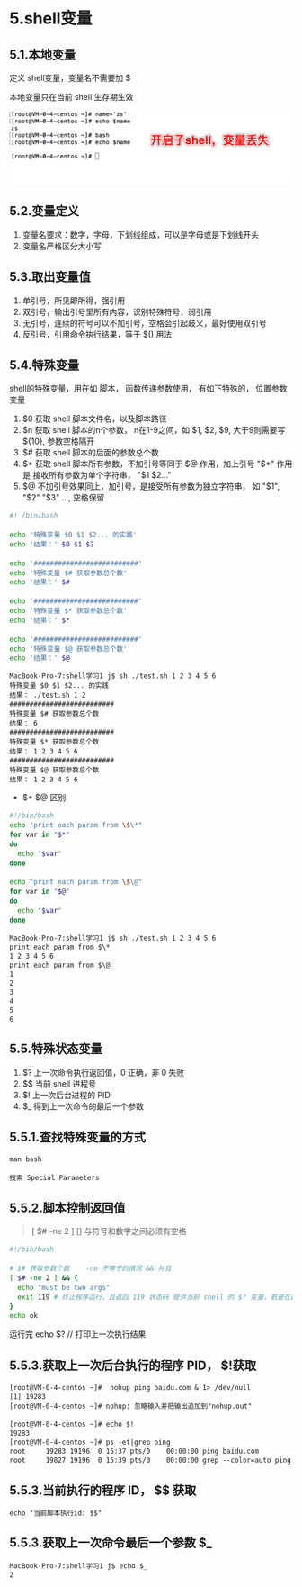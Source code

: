 # 5.shell变量

## 5.1.本地变量

定义 shell变量，变量名不需要加 $

本地变量只在当前 shell 生存期生效

![本地变量](./imgs/5.1.png)

## 5.2.变量定义

1. 变量名要求：数字，字母，下划线组成，可以是字母或是下划线开头
2. 变量名严格区分大小写

## 5.3.取出变量值

1. 单引号，所见即所得，强引用
2. 双引号，输出引号里所有内容，识别特殊符号，弱引用
3. 无引号，连续的符号可以不加引号，空格会引起歧义，最好使用双引号
4. 反引号，引用命令执行结果，等于 $() 用法

## 5.4.特殊变量

shell的特殊变量，用在如 脚本， 函数传递参数使用， 有如下特殊的， 位置参数变量

1. $0 获取 shell 脚本文件名，以及脚本路径
2. $n 获取 shell 脚本的n个参数， n在1-9之间，如 $1, $2, $9, 大于9则需要写 ${10}, 参数空格隔开
3. $# 获取 shell 脚本的后面的参数总个数
4. $* 获取 shell 脚本所有参数，不加引号等同于 $@ 作用，加上引号 "$*" 作用是 接收所有参数为单个字符串， "$1 $2..."
5. $@ 不加引号效果同上，加引号，是接受所有参数为独立字符串， 如 "$1", "$2"
"$3" ..., 空格保留

```sh
#! /bin/bash

echo '特殊变量 $0 $1 $2... 的实践'
echo '结果：' $0 $1 $2

echo '##########################'
echo '特殊变量 $# 获取参数总个数'
echo '结果：' $#

echo '##########################'
echo '特殊变量 $* 获取参数总个数'
echo '结果：' $*

echo '##########################'
echo '特殊变量 $@ 获取参数总个数'
echo '结果：' $@
```

```
MacBook-Pro-7:shell学习1 j$ sh ./test.sh 1 2 3 4 5 6
特殊变量 $0 $1 $2... 的实践
结果： ./test.sh 1 2
##########################
特殊变量 $# 获取参数总个数
结果： 6
##########################
特殊变量 $* 获取参数总个数
结果： 1 2 3 4 5 6
##########################
特殊变量 $@ 获取参数总个数
结果： 1 2 3 4 5 6
```

* $* $@ 区别

```sh
#!/bin/bash
echo "print each param from \$\*"
for var in "$*"
do 
  echo "$var"
done

echo "print each param from \$\@"
for var in "$@"
do 
  echo "$var"
done
```

```
MacBook-Pro-7:shell学习1 j$ sh ./test.sh 1 2 3 4 5 6
print each param from $\*
1 2 3 4 5 6
print each param from $\@
1
2
3
4
5
6
```

## 5.5.特殊状态变量

1. $? 上一次命令执行返回值，0 正确，非 0 失败
2. \$\$ 当前 shell 进程号
3. $! 上一次后台进程的 PID
4. $_ 得到上一次命令的最后一个参数

## 5.5.1.查找特殊变量的方式

```
man bash

搜索 Special Parameters
```

## 5.5.2.脚本控制返回值

> [ $# -ne 2 ] [] 与符号和数字之间必须有空格 

```sh
#!/bin/bash

# $# 获取参数个数    -ne 不等于的情况 && 并且
[ $# -ne 2 ] && {
  echo "must be two args"
  exit 119 # 终止程序运行，且返回 119 状态码 提供当前 shell 的 $? 变量，若是在函数里可以用 return 119 用法
}
echo ok
```

运行完 echo $? // 打印上一次执行结果

## 5.5.3.获取上一次后台执行的程序 PID， $!获取

```
[root@VM-0-4-centos ~]#  nohup ping baidu.com & 1> /dev/null
[1] 19283
[root@VM-0-4-centos ~]# nohup: 忽略输入并把输出追加到"nohup.out"

[root@VM-0-4-centos ~]# echo $!
19283
[root@VM-0-4-centos ~]# ps -ef|grep ping
root     19283 19196  0 15:37 pts/0    00:00:00 ping baidu.com
root     19827 19196  0 15:39 pts/0    00:00:00 grep --color=auto ping
```

## 5.5.3.当前执行的程序 ID， $$ 获取 

```
echo "当前脚本执行id: $$"
```

## 5.5.3.获取上一次命令最后一个参数 $_

```
MacBook-Pro-7:shell学习1 j$ echo $_
2
```


